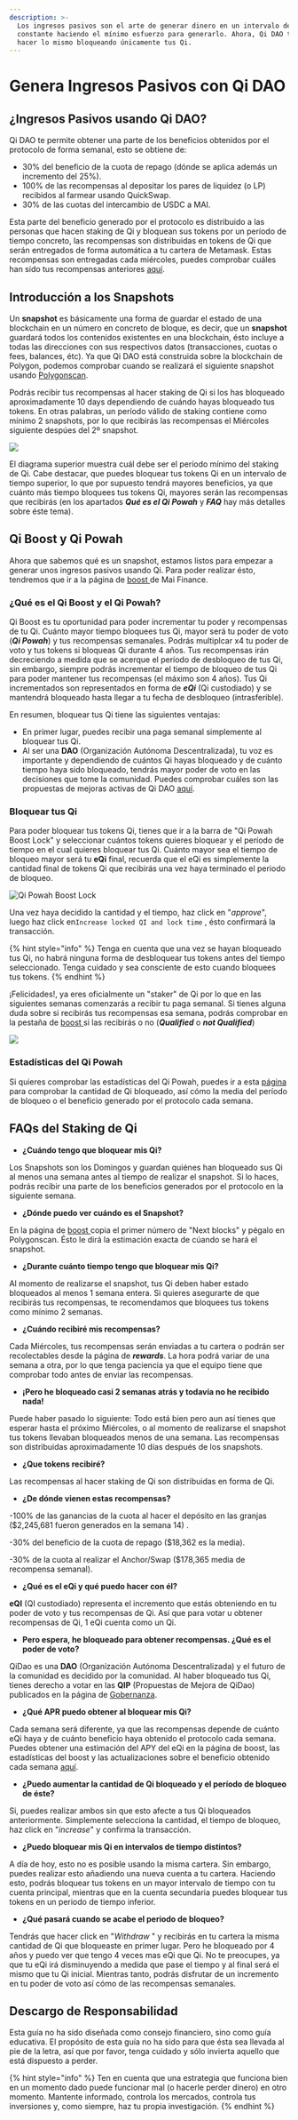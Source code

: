 ```yaml
---
description: >-
  Los ingresos pasivos son el arte de generar dinero en un intervalo de tiempo
  constante haciendo el mínimo esfuerzo para generarlo. Ahora, Qi DAO te permite
  hacer lo mismo bloqueando únicamente tus Qi.
---
```


# Genera Ingresos Pasivos con Qi DAO

## ¿Ingresos Pasivos usando Qi DAO?

Qi DAO te permite obtener una parte de los beneficios obtenidos por el protocolo de forma semanal, esto se obtiene de:

* 30% del beneficio de la cuota de repago \(dónde se aplica además un incremento del 25%\). 
* 100% de las recompensas al depositar los pares de liquidez \(o LP\) recibidos al farmear usando QuickSwap.
* 30% de las cuotas del intercambio de USDC a MAI. 

Esta parte del beneficio generado por el protocolo es distribuido a las personas que hacen staking de Qi y bloquean sus tokens por un período de tiempo concreto, las recompensas son distribuidas en tokens de Qi que serán entregados de forma automática a tu cartera de Metamask. Estas recompensas son entregadas cada miércoles, puedes comprobar cuáles han sido tus recompensas anteriores [aquí](https://app.mai.finance/rewards).

## Introducción a los Snapshots

 Un **snapshot** es básicamente una forma de guardar el estado de una blockchain en un número en concreto de bloque, es decir, que un **snapshot** guardará todos los contenidos existentes en una blockchain, ésto incluye a todas las direcciones con sus respectivos datos \(transacciones, cuotas o fees, balances, étc\). Ya que Qi DAO está construida sobre la blockchain de Polygon, podemos comprobar cuando se realizará el siguiente snapshot usando [Polygonscan](https://polygonscan.com/). 

Podrás recibir tus recompensas al hacer staking de Qi si los has bloqueado aproximadamente 10 days dependiendo de cuándo hayas bloqueado tus tokens. En otras palabras, un período válido de staking contiene como mínimo 2 snapshots,  por lo que recibirás las recompensas el Miércoles siguiente despúes del 2º snapshot.

![](.gitbook/assets/unknown.png)

El diagrama superior muestra cuál debe ser el período mínimo del staking de Qi. Cabe destacar, que puedes bloquear tus tokens Qi en un intervalo de tiempo superior, lo que por supuesto tendrá mayores beneficios, ya que cuánto más tiempo bloquees tus tokens Qi, mayores serán las recompensas que recibirás \(en los apartados _**Qué es el Qi Powah**_ y _**FAQ**_ hay más detalles sobre éste tema\).

## Qi Boost y Qi Powah

Ahora que sabemos qué es un snapshot, estamos listos para empezar a generar unos ingresos pasivos usando Qi. Para poder realizar ésto, tendremos que ir a la página de [boost ](https://app.mai.finance/boost)de Mai Finance.

### ¿Qué es el Qi Boost y el Qi Powah?

Qi Boost es tu oportunidad para poder incrementar tu poder y recompensas de tu Qi. Cuánto mayor tiempo bloquees tus Qi, mayor será tu poder de voto \(_**Qi Powah**_\) y tus recompensas semanales. Podrás multiplcar x4 tu poder de voto y tus tokens si bloqueas Qi durante 4 años. Tus recompensas irán decreciendo a medida que se acerque el período de desbloqueo de tus Qi, sin embargo, siempre podrás incrementar el tiempo de bloqueo de tus Qi para poder mantener tus recompensas \(el máximo son 4 años\). Tus Qi incrementados son representados en forma de _**eQi**_ \(Qi custodiado\) y se mantendrá bloqueado hasta llegar a tu fecha de desbloqueo \(intrasferible\).

En resumen, bloquear tus Qi tiene las siguientes ventajas:

* En primer lugar, puedes recibir una paga semanal simplemente al bloquear tus Qi.
* Al ser una **DAO** \(Organización Autónoma Descentralizada\), tu voz es importante y dependiendo de cuántos Qi hayas bloqueado y de cuánto tiempo haya sido bloqueado, tendrás mayor poder de voto en las decisiones que tome la comunidad. Puedes comprobar cuáles son las propuestas de mejoras activas de Qi DAO [aquí](https://snapshot.org/#/qidao.eth).

### Bloquear tus Qi

Para poder bloquear tus tokens Qi, tienes que ir a la barra de "Qi Powah Boost Lock" y seleccionar cuántos tokens quieres bloquear y el período de tiempo en el cual quieres bloquear tus Qi. Cuánto mayor sea el tiempo de bloqueo mayor será tu **eQi** final, recuerda que el eQi es simplemente la cantidad final de tokens Qi que recibirás una vez haya terminado el periodo de bloqueo.

![Qi Powah Boost Lock](.gitbook/assets/captura.jpg)

Una vez haya decidido la cantidad y el tiempo, haz click en "_approve_", luego haz click en`Increase locked QI and lock time` , ésto confirmará la transacción.

{% hint style="info" %}
Tenga en cuenta que una vez se hayan bloqueado tus Qi, no habrá ninguna forma de desbloquear tus tokens antes del tiempo seleccionado. Tenga cuidado y sea consciente de esto cuando bloquees tus tokens.
{% endhint %}

¡Felicidades!, ya eres oficialmente un "staker" de Qi por lo que en las siguientes semanas comenzarás a recibir tu paga semanal. Si tienes alguna duda sobre si recibirás tus recompensas esa semana, podrás comprobar en la pestaña de [boost ](https://app.mai.finance/boost)si las recibirás o no \(_**Qualified**_ o _**not Qualified**_\)

![](.gitbook/assets/captura%20%281%29.jpg)

### Estadísticas del Qi Powah

Si quieres comprobar las estadísticas del Qi Powah, puedes ir a esta [página](https://app.mai.finance/boost/stats) para comprobar la cantidad de Qi bloqueado, así cómo la media del período de bloqueo o el beneficio generado por el protocolo cada semana. 

## FAQs del Staking de Qi

* **¿Cuándo tengo que bloquear mis Qi?** 

Los Snapshots son los Domingos y guardan quiénes han bloqueado sus Qi al menos una semana antes al tiempo de realizar el snapshot. Si lo haces, podrás recibir una parte de los beneficios generados por el protocolo en la siguiente semana.

* **¿Dónde puedo ver cuándo es el Snapshot?** 

En la página de [boost ](https://app.mai.finance/boost)copia el primer número de "Next blocks" y pégalo en Polygonscan. Ésto le dirá la estimación exacta de cúando se hará el snapshot.

* **¿Durante cuánto tiempo tengo que bloquear mis Qi?** 

Al momento de realizarse el snapshot, tus Qi deben haber estado bloqueados al menos 1 semana entera. Si quieres asegurarte de que recibirás tus recompensas, te recomendamos que bloquees tus tokens como mínimo 2 semanas.

* **¿Cuándo recibiré mis recompensas?** 

Cada Miércoles, tus recompensas serán enviadas a tu cartera o podrán ser recolectables desde la página de _**rewards**_. La hora podrá variar de una semana a otra, por lo que tenga paciencia ya que el equipo tiene que comprobar todo antes de enviar las recompensas.

* **¡Pero he bloqueado casi 2 semanas atrás y todavía no he recibido nada!**

Puede haber pasado lo siguiente: Todo está bien pero aun así tienes que esperar hasta el próximo Miércoles, o al momento de realizarse el snapshot tus tokens llevaban bloqueados menos de una semana. Las recompensas son distribuidas aproximadamente 10 días después de los snapshots.

* **¿Que tokens recibiré?** 

Las recompensas al hacer staking de Qi son distribuidas en forma de Qi.

* **¿De dónde vienen estas recompensas?**

-100% de las ganancias de la cuota al hacer el depósito en las granjas \($2,245,681 fueron generados en la semana 14\) .

-30% del beneficio de la cuota de repago \($18,362 es la media\).

-30% de la cuota al realizar el Anchor/Swap \($178,365 media de recompensa semanal\).

* **¿Qué es el eQi y qué puedo hacer con él?** 

**eQI** \(QI custodiado\) representa el incremento que estás obteniendo en tu poder de voto y tus recompensas de Qi. Así que para votar u obtener recompensas de Qi, 1 eQi cuenta como un Qi.

* **Pero espera, he bloqueado para obtener recompensas. ¿Qué es el poder de voto?**

QiDao es una **DAO** \(Organización Autónoma Descentralizada\) y el futuro de la comunidad es decidido por la comunidad. Al haber bloqueado tus Qi, tienes derecho a votar en las **QIP** \(Propuestas de Mejora de QiDao\) publicados en la página de [Gobernanza](https://snapshot.org/#/qidao.eth/).

* **¿Qué APR puedo obtener al bloquear mis Qi?** 

Cada semana será diferente, ya que las recompensas depende de cuánto eQi haya y de cuánto beneficio haya obtenido el protocolo cada semana. Puedes obtener una estimación del APY del eQi en la página de boost, las estadísticas del boost y las actualizaciones sobre el beneficio obtenido cada semana [aquí](https://app.mai.finance/boost/stats).

* **¿Puedo aumentar la cantidad de Qi bloqueado y el período de bloqueo de éste?** 

Si, puedes realizar ambos sin que esto afecte a tus Qi bloqueados anteriormente. Simplemente selecciona la cantidad, el tiempo de bloqueo, haz click en "_increase_" y confirma la transacción.

* **¿Puedo bloquear mis Qi en intervalos de tiempo distintos?** 

A día de hoy, esto no es posible usando la misma cartera. Sin embargo, puedes realizar esto añadiendo una nueva cuenta a tu cartera. Haciendo esto, podrás bloquear tus tokens en un mayor intervalo de tiempo con tu cuenta principal, mientras que en la cuenta secundaria puedes bloquear tus tokens en un periodo de tiempo inferior.

* **¿Qué pasará cuando se acabe el periodo de bloqueo?** 

Tendrás que hacer click en "_Withdraw_ " y recibirás en tu cartera la misma cantidad de Qi que bloqueaste en primer lugar. Pero he bloqueado por 4 años y puedo ver que tengo 4 veces mas eQi que Qi. No te preocupes, ya que tu eQi irá disminuyendo a medida que pase el tiempo y al final será el mismo que tu Qi inicial. Mientras tanto, podrás disfrutar de un incremento en tu poder de voto así cómo de las recompensas semanales.

## Descargo de Responsabilidad

Esta guía no ha sido diseñada como consejo financiero, sino como guía educativa. El propósito de esta guía no ha sido para que ésta sea llevada al pie de la letra, así que por favor, tenga cuidado y sólo invierta aquello que está dispuesto a perder.

{% hint style="info" %}
Ten en cuenta que una estrategia que funciona bien en un momento dado puede funcionar mal \(o hacerle perder dinero\) en otro momento. Mantente informado, controla los mercados, controla tus inversiones y, como siempre, haz tu propia investigación.
{% endhint %}

